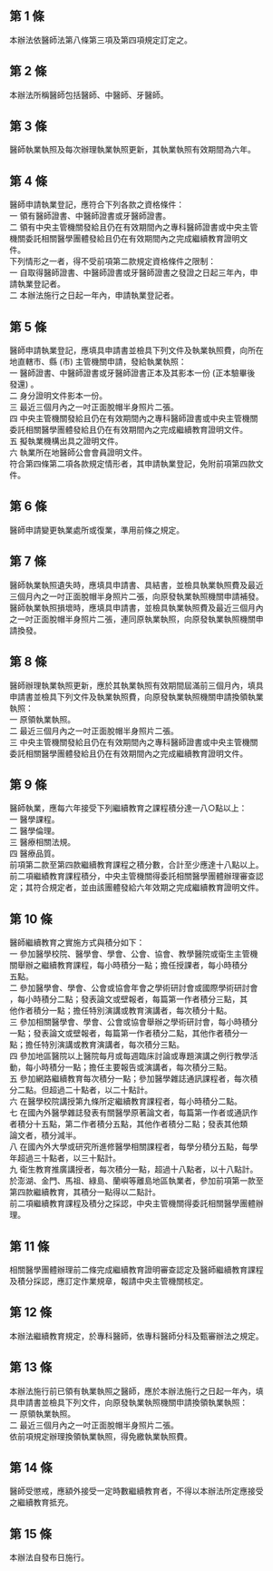 第 1 條
-------
本辦法依醫師法第八條第三項及第四項規定訂定之。

第 2 條
-------
本辦法所稱醫師包括醫師、中醫師、牙醫師。

第 3 條
-------
醫師執業執照及每次辦理執業執照更新，其執業執照有效期間為六年。

第 4 條
-------
醫師申請執業登記，應符合下列各款之資格條件：                      
一  領有醫師證書、中醫師證書或牙醫師證書。                        
二  領有中央主管機關發給且仍在有效期間內之專科醫師證書或中央主管  
    機關委託相關醫學團體發給且仍在有效期間內之完成繼續教育證明文  
    件。                                                          
下列情形之一者，得不受前項第二款規定資格條件之限制：              
一  自取得醫師證書、中醫師證書或牙醫師證書之發證之日起三年內，申  
    請執業登記者。                                                
二  本辦法施行之日起一年內，申請執業登記者。

第 5 條
-------
醫師申請執業登記，應填具申請書並檢具下列文件及執業執照費，向所在  
地直轄市、縣 (市) 主管機關申請，發給執業執照：                    
一  醫師證書、中醫師證書或牙醫師證書正本及其影本一份 (正本驗畢後  
    發還) 。                                                      
二  身分證明文件影本一份。                                        
三  最近三個月內之一吋正面脫帽半身照片二張。                      
四  中央主管機關發給且仍在有效期間內之專科醫師證書或中央主管機關  
    委託相關醫學團體發給且仍在有效期間內之完成繼續教育證明文件。  
五  擬執業機構出具之證明文件。                                    
六  執業所在地醫師公會會員證明文件。                              
符合第四條第二項各款規定情形者，其申請執業登記，免附前項第四款文  
件。

第 6 條
-------
醫師申請變更執業處所或復業，準用前條之規定。

第 7 條
-------
醫師執業執照遺失時，應填具申請書、具結書，並檢具執業執照費及最近  
三個月內之一吋正面脫帽半身照片二張，向原發執業執照機關申請補發。  
醫師執業執照損壞時，應填具申請書，並檢具執業執照費及最近三個月內  
之一吋正面脫帽半身照片二張，連同原執業執照，向原發執業執照機關申  
請換發。

第 8 條
-------
醫師辦理執業執照更新，應於其執業執照有效期間屆滿前三個月內，填具  
申請書並檢具下列文件及執業執照費，向原發執業執照機關申請換領執業  
執照：                                                            
一  原領執業執照。                                                
二  最近三個月內之一吋正面脫帽半身照片二張。                      
三  中央主管機關發給且仍在有效期間內之專科醫師證書或中央主管機關  
    委託相關醫學團體發給且仍在有效期間內之完成繼續教育證明文件。

第 9 條
-------
醫師執業，應每六年接受下列繼續教育之課程積分達一八○點以上：      
一  醫學課程。                                                    
二  醫學倫理。                                                    
三  醫療相關法規。                                                
四  醫療品質。                                                    
前項第二款至第四款繼續教育課程之積分數，合計至少應達十八點以上。  
前二項繼績教育課程積分，中央主管機關得委託相關醫學團體辦理審查認  
定；其符合規定者，並由該團體發給六年效期之完成繼續教育證明文件。

第 10 條
--------
醫師繼續教育之實施方式與積分如下：                                
一  參加醫學校院、醫學會、學會、公會、協會、教學醫院或衛生主管機  
    關舉辦之繼續教育課程，每小時積分一點；擔任授課者，每小時積分  
    五點。                                                        
二  參加醫學會、學會、公會或協會年會之學術研討會或國際學術研討會  
    ，每小時積分二點；發表論文或壁報者，每篇第一作者積分三點，其  
    他作者積分一點；擔任特別演講或教育演講者，每次積分十點。      
三  參加相關醫學會、學會、公會或協會舉辦之學術研討會，每小時積分  
    一點；發表論文或壁報者，每篇第一作者積分二點，其他作者積分一  
    點；擔任特別演講或教育演講者，每次積分三點。                  
四  參加地區醫院以上醫院每月或每週臨床討論或專題演講之例行教學活  
    動，每小時積分一點；擔任主要報告或演講者，每次積分三點。      
五  參加網路繼續教育每次積分一點；參加醫學雜誌通訊課程者，每次積  
    分二點。但超過二十點者，以二十點計。                          
六  在醫學校院講授第九條所定繼續教育課程者，每小時積分二點。      
七  在國內外醫學雜誌發表有關醫學原著論文者，每篇第一作者或通訊作  
    者積分十五點，第二作者積分五點，其他作者積分二點；發表其他類  
    論文者，積分減半。                                            
八  在國內外大學或研究所進修醫學相關課程者，每學分積分五點，每學  
    年超過三十點者，以三十點計。                                  
九  衛生教育推廣講授者，每次積分一點，超過十八點者，以十八點計。  
於澎湖、金門、馬祖、綠島、蘭嶼等離島地區執業者，參加前項第一款至  
第四款繼續教育，其積分一點得以二點計。                            
前二項繼續教育課程及積分之採認，中央主管機關得委託相關醫學團體辦  
理。

第 11 條
--------
相關醫學團體辦理前二條完成繼續教育證明審查認定及醫師繼續教育課程  
及積分採認，應訂定作業規章，報請中央主管機關核定。

第 12 條
--------
本辦法繼續教育規定，於專科醫師，依專科醫師分科及甄審辦法之規定。

第 13 條
--------
本辦法施行前已領有執業執照之醫師，應於本辦法施行之日起一年內，填   
具申請書並檢具下列文件，向原發執業執照機關申請換領執業執照：       
一  原領執業執照。                                                 
二  最近三個月內之一吋正面脫帽半身照片二張。                       
依前項規定辦理換領執業執照，得免繳執業執照費。

第 14 條
--------
醫師受懲戒，應額外接受一定時數繼續教育者，不得以本辦法所定應接受  
之繼續教育抵充。

第 15 條
--------
本辦法自發布日施行。

